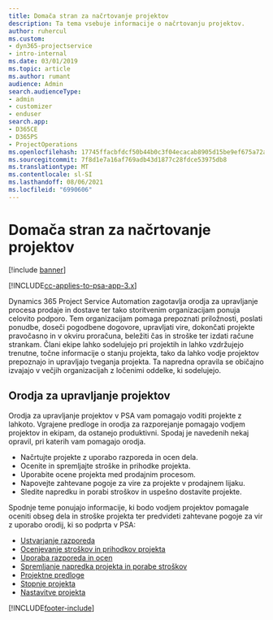 ```yaml
---
title: Domača stran za načrtovanje projektov
description: Ta tema vsebuje informacije o načrtovanju projektov.
author: ruhercul
ms.custom:
- dyn365-projectservice
- intro-internal
ms.date: 03/01/2019
ms.topic: article
ms.author: rumant
audience: Admin
search.audienceType:
- admin
- customizer
- enduser
search.app:
- D365CE
- D365PS
- ProjectOperations
ms.openlocfilehash: 17745ffacbfdcf50b44b0c3f04ecacab8905d15be9ef675a72ae47a858cb9abe
ms.sourcegitcommit: 7f8d1e7a16af769adb43d1877c28fdce53975db8
ms.translationtype: MT
ms.contentlocale: sl-SI
ms.lasthandoff: 08/06/2021
ms.locfileid: "6990606"
---
```

# <a name="project-planning-home-page"></a>Domača stran za načrtovanje projektov

[!include [banner](../includes/psa-now-project-operations.md)]

[!INCLUDE[cc-applies-to-psa-app-3.x](../includes/cc-applies-to-psa-app-3x.md)]

Dynamics 365 Project Service Automation zagotavlja orodja za upravljanje procesa prodaje in dostave ter tako storitvenim organizacijam ponuja celovito podporo. Tem organizacijam pomaga prepoznati priložnosti, poslati ponudbe, doseči pogodbene dogovore, upravljati vire, dokončati projekte pravočasno in v okviru proračuna, beležiti čas in stroške ter izdati račune strankam. Člani ekipe lahko sodelujejo pri projektih in lahko vzdržujejo trenutne, točne informacije o stanju projekta, tako da lahko vodje projektov prepoznajo in upravljajo tveganja projekta. Ta napredna opravila se običajno izvajajo v večjih organizacijah z ločenimi oddelke, ki sodelujejo.

## <a name="project-management-tools"></a>Orodja za upravljanje projektov

Orodja za upravljanje projektov v PSA vam pomagajo voditi projekte z lahkoto. Vgrajene predloge in orodja za razporejanje pomagajo vodjem projektov in ekipam, da ostanejo produktivni. Spodaj je navedenih nekaj opravil, pri katerih vam pomagajo orodja.

- Načrtujte projekte z uporabo razporeda in ocen dela.
- Ocenite in spremljajte stroške in prihodke projekta.
- Uporabite ocene projekta med prodajnim procesom.
- Napovejte zahtevane pogoje za vire za projekte v prodajnem lijaku.
- Sledite napredku in porabi stroškov in uspešno dostavite projekte.

Spodnje teme ponujajo informacije, ki bodo vodjem projektov pomagale oceniti obseg dela in stroške projekta ter predvideti zahtevane pogoje za vir z uporabo orodij, ki so podprta v PSA:

- [Ustvarjanje razporeda](project-creating.md)
- [Ocenjevanje stroškov in prihodkov projekta](project-estimating.md)
- [Uporaba razporeda in ocen](project-leveraging.md)
- [Spremljanje napredka projekta in porabe stroškov](project-tracking.md)
- [Projektne predloge](project-templates.md)
- [Stopnje projekta](project-stages.md)
- [Nastavitve projekta](project-settings.md)


[!INCLUDE[footer-include](../includes/footer-banner.md)]